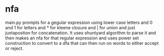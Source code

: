 # nfa
main.py prompts for a gegular expression using lower case letters and 0 and 1 for letters and * for kleene closure and | for union and just juxtapostion for concatenation.  It uses shuntyard algorithm to parse it and then makes an nfa for that regular expression and uses power set construction to convert to a dfa that can then run on words to either accept or reject.

